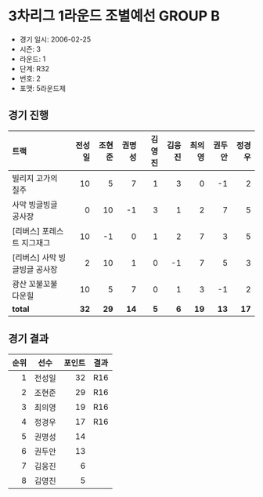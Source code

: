 # 3차리그 1라운드 조별예선 GROUP B

- 경기 일시: 2006-02-25
- 시즌: 3
- 라운드: 1
- 단계: R32
- 번호: 2
- 포맷: 5라운드제





## 경기 진행

| 트랙 | 전성일 | 조현준 | 권명성 | 김영진 | 김웅진 | 최의영 | 권두안 | 정경우 |
|:---|---:|---:|---:|---:|---:|---:|---:|---:|
| 빌리지 고가의 질주 | 10 | 5 | 7 | 1 | 3 | 0 | -1 | 2 |
| 사막 빙글빙글 공사장 | 0 | 10 | -1 | 3 | 1 | 2 | 7 | 5 |
| [리버스] 포레스트 지그재그 | 10 | -1 | 0 | 1 | 2 | 7 | 3 | 5 |
| [리버스] 사막 빙글빙글 공사장 | 2 | 10 | 1 | 0 | -1 | 7 | 5 | 3 |
| 광산 꼬불꼬불 다운힐 | 10 | 5 | 7 | 0 | 1 | 3 | -1 | 2 |
| __total__ | __32__ | __29__ | __14__ | __5__ | __6__ | __19__ | __13__ | __17__ |




## 경기 결과

| 순위 | 선수 | 포인트 | 결과 |
|---:|:---:|---:|:---:|
| 1 | 전성일 | 32 | R16 |
| 2 | 조현준 | 29 | R16 |
| 3 | 최의영 | 19 | R16 |
| 4 | 정경우 | 17 | R16 |
| 5 | 권명성 | 14 |  |
| 6 | 권두안 | 13 |  |
| 7 | 김웅진 | 6 |  |
| 8 | 김영진 | 5 |  |

